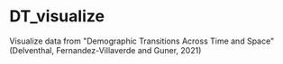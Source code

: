 # DT_visualize
Visualize data from "Demographic Transitions Across Time and Space" (Delventhal, Fernandez-Villaverde and Guner, 2021)
